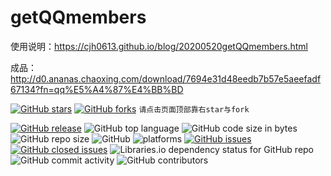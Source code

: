 # getQQmembers

使用说明：https://cjh0613.github.io/blog/20200520getQQmembers.html

成品：http://d0.ananas.chaoxing.com/download/7694e31d48eedb7b57e5aeefadf67134?fn=qq%E5%A4%87%E4%BB%BD

[![GitHub stars](https://img.shields.io/github/stars/cjh0613/getQQmembers.svg?style=social)](https://github.com/cjh0613/getQQmembers/stargazers)     [![GitHub forks](https://img.shields.io/github/forks/cjh0613/getQQmembers.svg?style=social)](https://github.com/cjh0613/getQQmembers/network/members)  `请点击页面顶部靠右star与fork`


[![GitHub release](https://img.shields.io/github/release/cjh0613/getQQmembers.svg?label=%E7%89%88%E6%9C%AC)](https://github.com/cjh0613/getQQmembers/releases/tag/)   ![GitHub top language](https://img.shields.io/github/languages/top/cjh0613/getQQmembers.svg)  ![GitHub code size in bytes](https://img.shields.io/github/languages/code-size/cjh0613/getQQmembers.svg)  ![GitHub repo size](https://img.shields.io/github/repo-size/cjh0613/getQQmembers.svg) ![GitHub](https://img.shields.io/github/license/cjh0613/getQQmembers.svg) ![platforms](https://img.shields.io/badge/platform-win32%20%7C%20win64%20%7C%20linux%20%7C%20osx-brightgreen.svg)     [![GitHub issues](https://img.shields.io/github/issues/cjh0613/getQQmembers.svg)](https://github.com/cjh0613/getQQmembers/issues)  [![GitHub closed issues](https://img.shields.io/github/issues-closed/cjh0613/getQQmembers.svg)](https://github.com/cjh0613/getQQmembers/issues?q=is%3Aissue+is%3Aclosed) ![Libraries.io dependency status for GitHub repo](https://img.shields.io/librariesio/github/cjh0613/getQQmembers.svg)   ![GitHub commit activity](https://img.shields.io/github/commit-activity/m/cjh0613/getQQmembers.svg)  ![GitHub contributors](https://img.shields.io/github/contributors/cjh0613/getQQmembers.svg)
